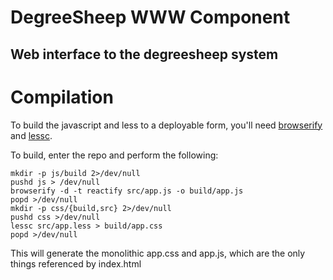 # DegreeSheep WWW Component
## Web interface to the degreesheep system

# Compilation

To build the javascript and less to a deployable form, you'll need
[browserify](http://browserify.org/) and [lessc](http://lesscss.org/).

To build, enter the repo and perform the following:

    mkdir -p js/build 2>/dev/null
    pushd js > /dev/null
    browserify -d -t reactify src/app.js -o build/app.js
    popd >/dev/null
    mkdir -p css/{build,src} 2>/dev/null
    pushd css >/dev/null
    lessc src/app.less > build/app.css
    popd >/dev/null

This will generate the monolithic app.css and app.js, which are the only things
referenced by index.html
